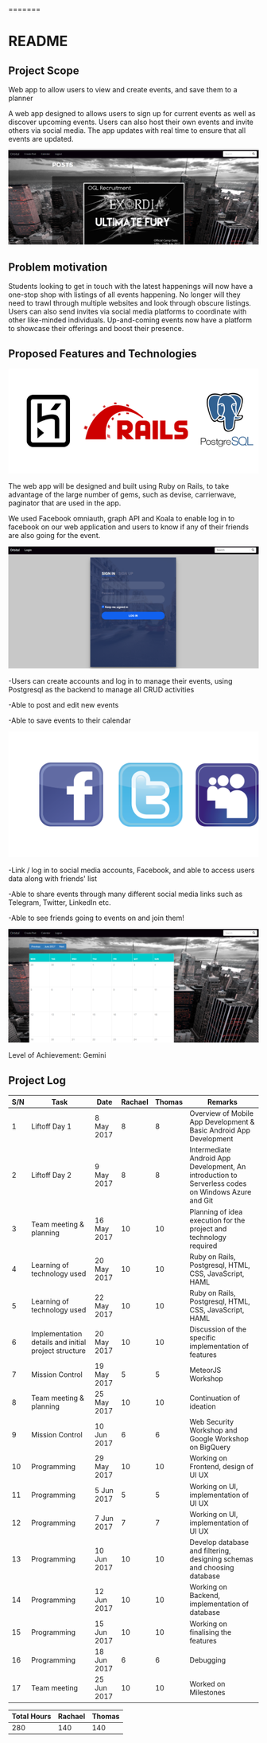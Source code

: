=======
# README

## Project Scope
Web app to allow users to view and create events, and save them to a planner

A web app designed to allows users to sign up for current events as well as discover upcoming events. Users can also host their own events and invite others via social media. The app updates with real time to ensure that all events are updated.

![homepage.png](assets/homepage.png)

## Problem motivation
Students looking to get in touch with the latest happenings will now have a one-stop shop with listings of all events happening. No longer will they need to trawl through multiple websites and look through obscure listings. Users can also send invites via social media platforms to coordinate with other like-minded individuals. Up-and-coming events now have a platform to showcase their offerings and boost their presence.

## Proposed Features and Technologies 
![stack.PNG](assets/stack.PNG)

The web app will be designed and built using Ruby on Rails, to take advantage of the large number of gems, such as devise, carrierwave, paginator that are used in the app.

We used Facebook omniauth, graph API and Koala to enable log in to facebook on our web application and users to know if any of their friends are also going for the event.

![login.PNG](assets/login.PNG)

-Users can create accounts and log in to manage their events, using Postgresql as the backend to manage all CRUD activities

-Able to post and edit new events

-Able to save events to their calendar

![social-media.png](assets/social-media.png)

-Link / log in to social media accounts, Facebook, and able to access users data along with friends' list

-Able to share events through many different social media links such as Telegram, Twitter, LinkedIn etc.

-Able to see friends going to events on and join them!

![calendar.PNG](assets/calendar.PNG)

Level of Achievement: Gemini

## Project Log

| S/N | Task | Date | Rachael | Thomas | Remarks |
| --- | --- | --- | --- | --- | --- |
| 1 | Liftoff Day 1 | 8 May 2017 | 8 | 8 | Overview of Mobile App Development & Basic Android App Development |
| 2 | Liftoff Day 2 | 9 May 2017 | 8 | 8 | Intermediate Android App Development, An introduction to Serverless codes on Windows Azure and Git |
| 3 | Team meeting & planning | 16 May 2017 | 10 | 10 | Planning of idea execution for the project and technology required |
| 4 | Learning of technology used | 20 May 2017 | 10 | 10 | Ruby on Rails, Postgresql, HTML, CSS, JavaScript, HAML |
| 5 | Learning of technology used | 22 May 2017 | 10 | 10 | Ruby on Rails, Postgresql, HTML, CSS, JavaScript, HAML |
| 6 | Implementation details and initial project structure | 20 May 2017 | 10 | 10 | Discussion of the specific implementation of features |
| 7 | Mission Control | 19 May 2017 | 5 | 5 | MeteorJS Workshop |
| 8 | Team meeting & planning | 25 May 2017 | 10 | 10 | Continuation of ideation |
| 9 | Mission Control | 10 Jun 2017 | 6 | 6 | Web Security Workshop and Google Workshop on BigQuery |
| 10 | Programming | 29 May 2017 | 10 | 10 | Working on Frontend, design of UI UX |
| 11 | Programming | 5 Jun 2017 | 5 | 5 | Working on UI, implementation of UI UX |
| 12 | Programming | 7 Jun 2017 | 7 | 7 | Working on UI, implementation of UI UX |
| 13 | Programming | 10 Jun 2017 | 10 | 10 | Develop database and filtering, designing schemas and choosing database |
| 14 | Programming | 12 Jun 2017 | 10 | 10 | Working on Backend, implementation of database |
| 15 | Programming | 15 Jun 2017 | 10 | 10 | Working on finalising the features |
| 16 | Programming | 18 Jun 2017 | 6 | 6 | Debugging |
| 17 | Team meeting | 25 Jun 2017 | 10 | 10 | Worked on Milestones |


| Total Hours | Rachael | Thomas |
| --- | --- | --- |
| 280 | 140 | 140 |
